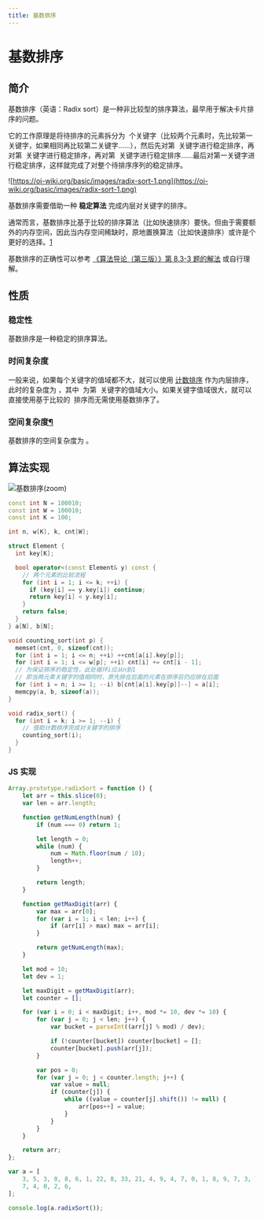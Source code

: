 ```yaml
---
title: 基数排序
---
```


# 基数排序

## 简介

基数排序（英语：Radix sort）是一种非比较型的排序算法，最早用于解决卡片排序的问题。

它的工作原理是将待排序的元素拆分为  个关键字（比较两个元素时，先比较第一关键字，如果相同再比较第二关键字……），然后先对第  关键字进行稳定排序，再对第  关键字进行稳定排序，再对第  关键字进行稳定排序……最后对第一关键字进行稳定排序，这样就完成了对整个待排序序列的稳定排序。

![https://oi-wiki.org/basic/images/radix-sort-1.png](https://oi-wiki.org/basic/images/radix-sort-1.png)

基数排序需要借助一种 **稳定算法** 完成内层对关键字的排序。

通常而言，基数排序比基于比较的排序算法（比如快速排序）要快。但由于需要额外的内存空间，因此当内存空间稀缺时，原地置换算法（比如快速排序）或许是个更好的选择。[1](https://oi-wiki.org/basic/radix-sort/#fn:ref1)

基数排序的正确性可以参考 [《算法导论（第三版）》第 8.3-3 题的解法](https://walkccc.github.io/CLRS/Chap08/8.3/#83-3) 或自行理解。

## 性质

### 稳定性

基数排序是一种稳定的排序算法。

### 时间复杂度

一般来说，如果每个关键字的值域都不大，就可以使用 [计数排序](https://oi-wiki.org/basic/counting-sort/) 作为内层排序，此时的复杂度为 ，其中  为第  关键字的值域大小。如果关键字值域很大，就可以直接使用基于比较的  排序而无需使用基数排序了。

### 空间复杂度[¶](https://oi-wiki.org/basic/radix-sort/#_5)

基数排序的空间复杂度为 。

## 算法实现

![基数排序](/基数排序.png)(zoom)

```cpp
const int N = 100010;
const int W = 100010;
const int K = 100;

int n, w[K], k, cnt[W];

struct Element {
  int key[K];

  bool operator<(const Element& y) const {
    // 两个元素的比较流程
    for (int i = 1; i <= k; ++i) {
      if (key[i] == y.key[i]) continue;
      return key[i] < y.key[i];
    }
    return false;
  }
} a[N], b[N];

void counting_sort(int p) {
  memset(cnt, 0, sizeof(cnt));
  for (int i = 1; i <= n; ++i) ++cnt[a[i].key[p]];
  for (int i = 1; i <= w[p]; ++i) cnt[i] += cnt[i - 1];
  // 为保证排序的稳定性，此处循环i应从n到1
  // 即当两元素关键字的值相同时，原先排在后面的元素在排序后仍应排在后面
  for (int i = n; i >= 1; --i) b[cnt[a[i].key[p]]--] = a[i];
  memcpy(a, b, sizeof(a));
}

void radix_sort() {
  for (int i = k; i >= 1; --i) {
    // 借助计数排序完成对关键字的排序
    counting_sort(i);
  }
}
```

### JS 实现

```jsx
Array.prototype.radixSort = function () {
	let arr = this.slice(0);
	var len = arr.length;

	function getNumLength(num) {
		if (num === 0) return 1;

		let length = 0;
		while (num) {
			num = Math.floor(num / 10);
			length++;
		}

		return length;
	}

	function getMaxDigit(arr) {
		var max = arr[0];
		for (var i = 1; i < len; i++) {
			if (arr[i] > max) max = arr[i];
		}

		return getNumLength(max);
	}

	let mod = 10;
	let dev = 1;

	let maxDigit = getMaxDigit(arr);
	let counter = [];

	for (var i = 0; i < maxDigit; i++, mod *= 10, dev *= 10) {
		for (var j = 0; j < len; j++) {
			var bucket = parseInt((arr[j] % mod) / dev);

			if (!counter[bucket]) counter[bucket] = [];
			counter[bucket].push(arr[j]);
		}

		var pos = 0;
		for (var j = 0; j < counter.length; j++) {
			var value = null;
			if (counter[j]) {
				while ((value = counter[j].shift()) != null) {
					arr[pos++] = value;
				}
			}
		}
	}

	return arr;
};

var a = [
	3, 5, 3, 0, 8, 6, 1, 22, 8, 33, 21, 4, 9, 4, 7, 0, 1, 8, 9, 7, 3, 1, 2, 5, 9,
	7, 4, 0, 2, 6,
];

console.log(a.radixSort());
```
